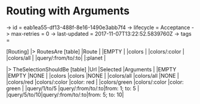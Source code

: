 # Routing with Arguments

-> id = eab1ea55-df13-488f-8e16-1490e3abb7f4
-> lifecycle = Acceptance
-> max-retries = 0
-> last-updated = 2017-11-07T13:22:52.5839760Z
-> tags = 

[Routing]
|> RoutesAre
    [table]
    |Route             |
    |EMPTY             |
    |colors            |
    |colors/:color     |
    |colors/all        |
    |query/:from/to/:to|
    |:planet           |

|> TheSelectionShouldBe
    [table]
    |Url          |Selected          |Arguments      |
    |EMPTY        |EMPTY             |NONE           |
    |colors       |colors            |NONE           |
    |colors/all   |colors/all        |NONE           |
    |colors/red   |colors/:color     |color: red     |
    |colors/green |colors/:color     |color: green   |
    |query/1/to/5 |query/:from/to/:to|from: 1; to: 5 |
    |query/5/to/10|query/:from/to/:to|from: 5; to: 10|

~~~
